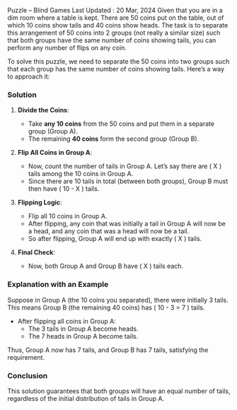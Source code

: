 Puzzle – Blind Games
Last Updated : 20 Mar, 2024
Given that you are in a dim room where a table is kept. There are 50 coins put on the table, out of which 10 coins show tails and 40 coins show heads. The task is to separate this arrangement of 50 coins into 2 groups (not really a similar size) such that both groups have the same number of coins showing tails, you can perform any number of flips on any coin. 

To solve this puzzle, we need to separate the 50 coins into two groups such that each group has the same number of coins showing tails. Here’s a way to approach it:

### Solution

1. **Divide the Coins**:
   - Take **any 10 coins** from the 50 coins and put them in a separate group (Group A).
   - The remaining **40 coins** form the second group (Group B).

2. **Flip All Coins in Group A**:
   - Now, count the number of tails in Group A. Let’s say there are \( X \) tails among the 10 coins in Group A.
   - Since there are 10 tails in total (between both groups), Group B must then have \( 10 - X \) tails.

3. **Flipping Logic**:
   - Flip all 10 coins in Group A.
   - After flipping, any coin that was initially a tail in Group A will now be a head, and any coin that was a head will now be a tail.
   - So after flipping, Group A will end up with exactly \( X \) tails.

4. **Final Check**:
   - Now, both Group A and Group B have \( X \) tails each.

### Explanation with an Example

Suppose in Group A (the 10 coins you separated), there were initially 3 tails. This means Group B (the remaining 40 coins) has \( 10 - 3 = 7 \) tails.

- After flipping all coins in Group A:
  - The 3 tails in Group A become heads.
  - The 7 heads in Group A become tails.

Thus, Group A now has 7 tails, and Group B has 7 tails, satisfying the requirement.

### Conclusion

This solution guarantees that both groups will have an equal number of tails, regardless of the initial distribution of tails in Group A.
